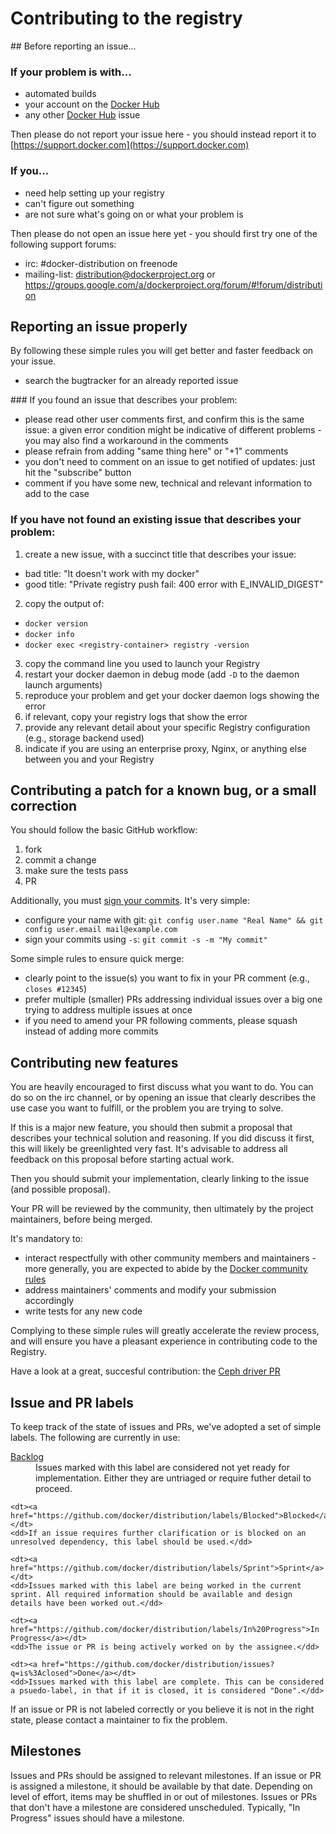# Contributing to the registry

## Before reporting an issue...

### If your problem is with...

 - automated builds
 - your account on the [Docker Hub](https://hub.docker.com/)
 - any other [Docker Hub](https://hub.docker.com/) issue

Then please do not report your issue here - you should instead report it to [https://support.docker.com](https://support.docker.com)

### If you...

 - need help setting up your registry
 - can't figure out something
 - are not sure what's going on or what your problem is

Then please do not open an issue here yet - you should first try one of the following support forums:

 - irc: #docker-distribution on freenode
 - mailing-list: <distribution@dockerproject.org> or https://groups.google.com/a/dockerproject.org/forum/#!forum/distribution

## Reporting an issue properly

By following these simple rules you will get better and faster feedback on your issue.

 - search the bugtracker for an already reported issue

### If you found an issue that describes your problem:

 - please read other user comments first, and confirm this is the same issue: a given error condition might be indicative of different problems - you may also find a workaround in the comments
 - please refrain from adding "same thing here" or "+1" comments
 - you don't need to comment on an issue to get notified of updates: just hit the "subscribe" button
 - comment if you have some new, technical and relevant information to add to the case

### If you have not found an existing issue that describes your problem:

 1. create a new issue, with a succinct title that describes your issue:
   - bad title: "It doesn't work with my docker"
   - good title: "Private registry push fail: 400 error with E_INVALID_DIGEST"
 2. copy the output of:
   - `docker version`
   - `docker info`
   - `docker exec <registry-container> registry -version`
 3. copy the command line you used to launch your Registry
 4. restart your docker daemon in debug mode (add `-D` to the daemon launch arguments)
 5. reproduce your problem and get your docker daemon logs showing the error
 6. if relevant, copy your registry logs that show the error
 7. provide any relevant detail about your specific Registry configuration (e.g., storage backend used)
 8. indicate if you are using an enterprise proxy, Nginx, or anything else between you and your Registry

## Contributing a patch for a known bug, or a small correction

You should follow the basic GitHub workflow:

 1. fork
 2. commit a change
 3. make sure the tests pass
 4. PR

Additionally, you must [sign your commits](https://github.com/docker/docker/blob/master/CONTRIBUTING.md#sign-your-work). It's very simple:

 - configure your name with git: `git config user.name "Real Name" && git config user.email mail@example.com`
 - sign your commits using `-s`: `git commit -s -m "My commit"`

Some simple rules to ensure quick merge:

 - clearly point to the issue(s) you want to fix in your PR comment (e.g., `closes #12345`)
 - prefer multiple (smaller) PRs addressing individual issues over a big one trying to address multiple issues at once
 - if you need to amend your PR following comments, please squash instead of adding more commits

## Contributing new features

You are heavily encouraged to first discuss what you want to do. You can do so on the irc channel, or by opening an issue that clearly describes the use case you want to fulfill, or the problem you are trying to solve.

If this is a major new feature, you should then submit a proposal that describes your technical solution and reasoning.
If you did discuss it first, this will likely be greenlighted very fast. It's advisable to address all feedback on this proposal before starting actual work. 

Then you should submit your implementation, clearly linking to the issue (and possible proposal).

Your PR will be reviewed by the community, then ultimately by the project maintainers, before being merged.

It's mandatory to:

 - interact respectfully with other community members and maintainers - more generally, you are expected to abide by the [Docker community rules](https://github.com/docker/docker/blob/master/CONTRIBUTING.md#docker-community-guidelines)
 - address maintainers' comments and modify your submission accordingly
 - write tests for any new code

Complying to these simple rules will greatly accelerate the review process, and will ensure you have a pleasant experience in contributing code to the Registry.

Have a look at a great, succesful contribution: the [Ceph driver PR](https://github.com/docker/distribution/pull/443)


## Issue and PR labels

To keep track of the state of issues and PRs, we've adopted a set of simple labels. The following are currently in use:

<dl>
    <dt><a href="https://github.com/docker/distribution/issues?q=is%3Aopen+-label%3AReady+-label%3A%22In+Progress%22+-label%3A%22Blocked%22">Backlog</a></dt>
    <dd>Issues marked with this label are considered not yet ready for implementation. Either they are untriaged or require futher detail to proceed.</dd>

    <dt><a href="https://github.com/docker/distribution/labels/Blocked">Blocked</a></dt>
    <dd>If an issue requires further clarification or is blocked on an unresolved dependency, this label should be used.</dd>

    <dt><a href="https://github.com/docker/distribution/labels/Sprint">Sprint</a></dt>
    <dd>Issues marked with this label are being worked in the current sprint. All required information should be available and design details have been worked out.</dd>

    <dt><a href="https://github.com/docker/distribution/labels/In%20Progress">In Progress</a></dt>
    <dd>The issue or PR is being actively worked on by the assignee.</dd>

    <dt><a href="https://github.com/docker/distribution/issues?q=is%3Aclosed">Done</a></dt>
    <dd>Issues marked with this label are complete. This can be considered a psuedo-label, in that if it is closed, it is considered "Done".</dd>
</dl>

If an issue or PR is not labeled correctly or you believe it is not in the right state, please contact a maintainer to fix the problem.

## Milestones

Issues and PRs should be assigned to relevant milestones. If an issue or PR is assigned a milestone, it should be available by that date. Depending on level of effort, items may be shuffled in or out of milestones. Issues or PRs that don't have a milestone are considered unscheduled. Typically, "In Progress" issues should have a milestone.
